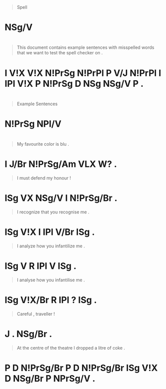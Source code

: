 > Spell
# NSg/V
>
#
> This document contains example sentences with misspelled words  that we  want to test   the spell checker on .
# I    V!X      V!X      N!PrSg  N!PrPl    P    V/J        N!PrPl I    IPl V!X  P  N!PrSg D   NSg   NSg/V   P  .
>
#
> Example Sentences
# N!PrSg  NPl/V
>
#
> My favourite color     is  blu .
# I  J/Br      N!PrSg/Am VLX W?  .
> I   must defend my honour    !
# ISg VX   NSg/V  I  N!PrSg/Br .
> I   recognize that you recognise me  .
# ISg V!X       I    IPl V/Br      ISg .
> I   analyze how you infantilize me  .
# ISg V       R   IPl V           ISg .
> I   analyse how you infantilise me  .
# ISg V!X/Br  R   IPl ?           ISg .
> Careful , traveller !
# J       . NSg/Br    .
> At the centre    of the theatre   I   dropped a litre  of coke    .
# P  D   N!PrSg/Br P  D   N!PrSg/Br ISg V!X     D NSg/Br P  NPrSg/V .
